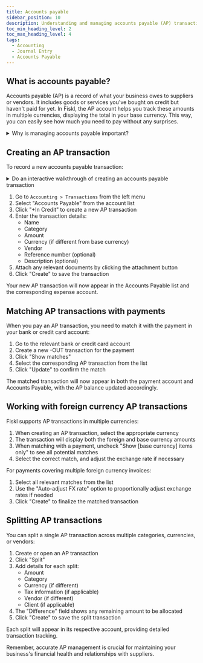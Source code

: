 ```yaml
---
title: Accounts payable
sidebar_position: 10
description: Understanding and managing accounts payable (AP) transactions in Fiskl
toc_min_heading_level: 2
toc_max_heading_level: 4
tags:
  - Accounting
  - Journal Entry
  - Accounts Payable
---
```


## What is accounts payable?

Accounts payable (AP) is a record of what your business owes to suppliers or vendors. It includes goods or services you've bought on credit but haven't paid for yet. In Fiskl, the AP account helps you track these amounts in multiple currencies, displaying the total in your base currency. This way, you can easily see how much you need to pay without any surprises.

<details>
    <summary>Why is managing accounts payable important?</summary>

Proper AP management helps you:

- Track your short-term obligations
- Accurately report your financial position

</details>

## Creating an AP transaction

To record a new accounts payable transaction:

<details>
  <summary>Do an interactive walkthrough of creating an accounts payable transaction</summary>

    <div style={{ position: 'relative', paddingBottom: '56.25%', height: 0, width: '100%' }}>
    <iframe
    style={{ position: 'absolute', top: 0, left: 0, width: '100%', height: '100%', border: 0 }}
    src="https://demo.fiskl.com/e/clzpv1b2y001fk20czt0zm7eq/tour"
    allowFullScreen
    webkitallowfullscreen="true"
    mozallowfullscreen="true"
    allowtransparency="true"
    ></iframe>
    </div>

</details>  



<!-- <div style="position: relative; padding-bottom: 56.25%; height: 0; width: 100%"><iframe style="position: absolute; top: 0; left: 0; width: 100%; height: 100%; border: 0;" src="https://demo.fiskl.com/e/clzpv1b2y001fk20czt0zm7eq/tour" allowfullscreen webkitallowfullscreen mozallowfullscreen allowtransparency></iframe></div> -->

1. Go to `Accounting > Transactions` from the left menu
1. Select "Accounts Payable" from the account list
1. Click "+In Credit" to create a new AP transaction
1. Enter the transaction details:
   - Name
   - Category
   - Amount
   - Currency (if different from base currency)
   - Vendor
   - Reference number (optional)
   - Description (optional)
1. Attach any relevant documents by clicking the attachment button
1. Click "Create" to save the transaction

Your new AP transaction will now appear in the Accounts Payable list and the corresponding expense account.

## Matching AP transactions with payments

When you pay an AP transaction, you need to match it with the payment in your bank or credit card account:

1. Go to the relevant bank or credit card account
1. Create a new -OUT transaction for the payment
1. Click "Show matches"
1. Select the corresponding AP transaction from the list
1. Click "Update" to confirm the match

The matched transaction will now appear in both the payment account and Accounts Payable, with the AP balance updated accordingly.

## Working with foreign currency AP transactions

Fiskl supports AP transactions in multiple currencies:

1. When creating an AP transaction, select the appropriate currency
1. The transaction will display both the foreign and base currency amounts
1. When matching with a payment, uncheck "Show [base currency] items only" to see all potential matches
1. Select the correct match, and adjust the exchange rate if necessary

For payments covering multiple foreign currency invoices:

1. Select all relevant matches from the list
1. Use the "Auto-adjust FX rate" option to proportionally adjust exchange rates if needed
1. Click "Create" to finalize the matched transaction

## Splitting AP transactions

You can split a single AP transaction across multiple categories, currencies, or vendors:

1. Create or open an AP transaction
1. Click "Split"
1. Add details for each split:
   - Amount
   - Category
   - Currency (if different)
   - Tax information (if applicable)
   - Vendor (if different)
   - Client (if applicable)
1. The "Difference" field shows any remaining amount to be allocated
1. Click "Create" to save the split transaction

Each split will appear in its respective account, providing detailed transaction tracking.

Remember, accurate AP management is crucial for maintaining your business's financial health and relationships with suppliers.